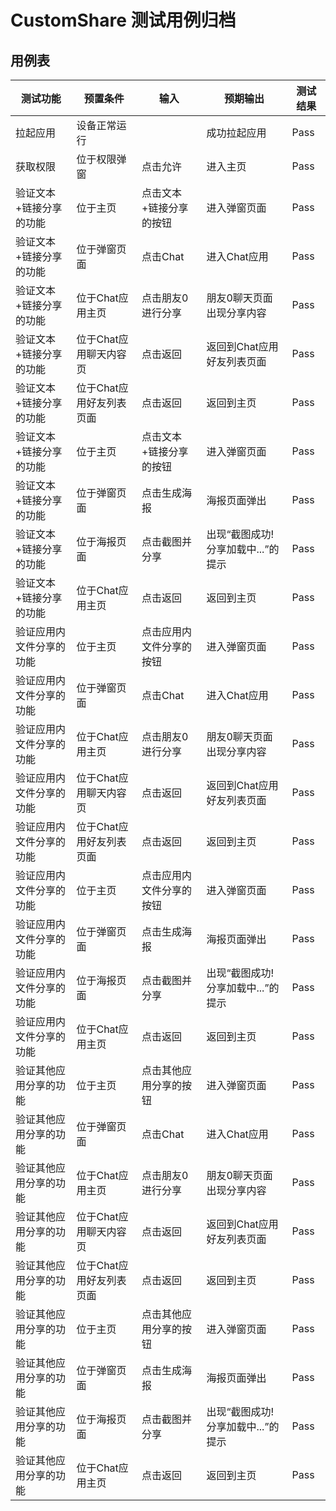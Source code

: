 # CustomShare 测试用例归档

## 用例表

|测试功能|预置条件|输入|预期输出|测试结果|
|--------------------------------|--------------------------------|--------------------------------|--------------------------------|--------------------------------|
|拉起应用|	设备正常运行|		|成功拉起应用|Pass|
|获取权限|	位于权限弹窗|	点击允许|	进入主页|Pass|
|验证文本+链接分享的功能|	位于主页|   点击文本+链接分享的按钮|   进入弹窗页面|Pass|
|验证文本+链接分享的功能|	位于弹窗页面|   点击Chat|   进入Chat应用|Pass|
|验证文本+链接分享的功能|	位于Chat应用主页|   点击朋友0进行分享|   朋友0聊天页面出现分享内容|Pass|
|验证文本+链接分享的功能|	位于Chat应用聊天内容页|   点击返回|   返回到Chat应用好友列表页面|Pass|
|验证文本+链接分享的功能|	位于Chat应用好友列表页面|   点击返回|   返回到主页|Pass|
|验证文本+链接分享的功能|	位于主页|   点击文本+链接分享的按钮|   进入弹窗页面|Pass|
|验证文本+链接分享的功能|	位于弹窗页面|   点击生成海报|   海报页面弹出|Pass|
|验证文本+链接分享的功能|	位于海报页面|   点击截图并分享|   出现“截图成功!   分享加载中...”的提示|Pass|
|验证文本+链接分享的功能|	位于Chat应用主页|   点击返回|   返回到主页|Pass|
|验证应用内文件分享的功能|	位于主页|   点击应用内文件分享的按钮|   进入弹窗页面|Pass|
|验证应用内文件分享的功能|	位于弹窗页面|   点击Chat|   进入Chat应用|Pass|
|验证应用内文件分享的功能|	位于Chat应用主页|   点击朋友0进行分享|   朋友0聊天页面出现分享内容|Pass|
|验证应用内文件分享的功能|	位于Chat应用聊天内容页|   点击返回|   返回到Chat应用好友列表页面|Pass|
|验证应用内文件分享的功能|	位于Chat应用好友列表页面|   点击返回|   返回到主页|Pass|
|验证应用内文件分享的功能|	位于主页|   点击应用内文件分享的按钮|   进入弹窗页面|Pass|
|验证应用内文件分享的功能|	位于弹窗页面|   点击生成海报|   海报页面弹出|Pass|
|验证应用内文件分享的功能|	位于海报页面|   点击截图并分享|   出现“截图成功!   分享加载中...”的提示|Pass|
|验证应用内文件分享的功能|	位于Chat应用主页|   点击返回|   返回到主页|Pass|
|验证其他应用分享的功能|	位于主页|   点击其他应用分享的按钮|   进入弹窗页面|Pass|
|验证其他应用分享的功能|	位于弹窗页面|   点击Chat|   进入Chat应用|Pass|
|验证其他应用分享的功能|	位于Chat应用主页|   点击朋友0进行分享|   朋友0聊天页面出现分享内容|Pass|
|验证其他应用分享的功能|	位于Chat应用聊天内容页|   点击返回|   返回到Chat应用好友列表页面|Pass|
|验证其他应用分享的功能|	位于Chat应用好友列表页面|   点击返回|   返回到主页|Pass|
|验证其他应用分享的功能|	位于主页|   点击其他应用分享的按钮|   进入弹窗页面|Pass|
|验证其他应用分享的功能|	位于弹窗页面|   点击生成海报|   海报页面弹出|Pass|
|验证其他应用分享的功能|	位于海报页面|   点击截图并分享|   出现“截图成功!   分享加载中...”的提示|Pass|
|验证其他应用分享的功能|	位于Chat应用主页|   点击返回|   返回到主页|Pass|

